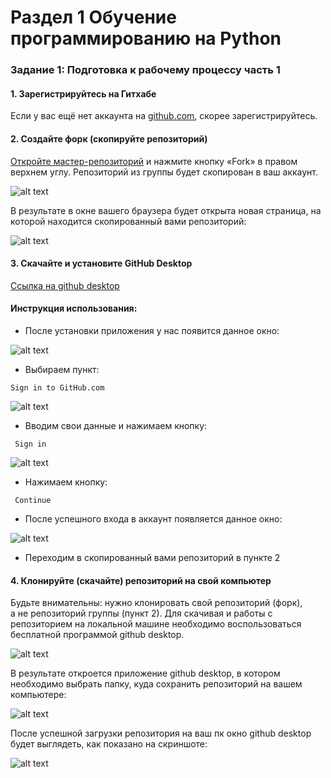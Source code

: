 # Раздел 1 Обучение программированию на Python

### Задание 1: Подготовка к рабочему процессу часть 1

#### 1. Зарегистрируйтесь на Гитхабе

Если у вас ещё нет аккаунта на [github.com](https://github.com/join), скорее зарегистрируйтесь.

#### 2. Создайте форк (скопируйте репозиторий)

[Откройте мастер-репозиторий](https://github.com/jdt-w/python_course) и нажмите кнопку «Fork» в правом верхнем углу. Репозиторий из группы будет скопирован в ваш аккаунт. 

![alt text](screenshots/1.png)

В результате в окне вашего браузера будет открыта новая страница, на которой находится скопированный вами репозиторий: 

![alt text](screenshots/2.png)

#### 3. Скачайте и установите GitHub Desktop

[Ссылка на github desktop](https://desktop.github.com/)

#### Инструкция использования:

* После установки приложения у нас появится данное окно: 

![alt text](screenshots/3.jpg)

* Выбираем пункт:
```
Sign in to GitHub.com
```

![alt text](screenshots/4.jpg)

* Вводим свои данные и нажимаем кнопку:
```
 Sign in
```

![alt text](screenshots/5.jpg)

* Нажимаем кнопку:
```
 Continue
``` 

* После успешного входа в аккаунт появляется данное окно:

![alt text](screenshots/6.jpg)


* Переходим в скопированный вами репозиторий в пункте 2

#### 4. Клонируйте (скачайте) репозиторий на свой компьютер

Будьте внимательны: нужно клонировать свой репозиторий (форк), а не репозиторий группы (пункт 2). Для скачивая и работы с репозиторием на локальной машине необходимо воспользоваться бесплатной программой github desktop.

![alt text](screenshots/7.png)

В результате откроется приложение github desktop, в котором необходимо выбрать папку, куда сохранить репозиторий на вашем компьютере: 

![alt text](screenshots/8.jpg)

После успешной загрузки репозитория на ваш пк окно github desktop будет выглядеть, как показано на скриншоте:

![alt text](screenshots/9.jpg)